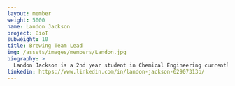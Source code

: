 ```yaml
---
layout: member
weight: 5000
name: Landon Jackson
project: BioT
subweight: 10
title: Brewing Team Lead
img: /assets/images/members/Landon.jpg
biography: >
  Landon Jackson is a 2nd year student in Chemical Engineering currently on a Co-op position at Ballard. Even though it is his first year as part of Envision, he is already having a profound impact on the automated brewing project, BioT, previously CHBeer. Within a few months of becoming lead, CHBeer has already synthesized an industrial standard product and gained department and international recognition. He is committed to learning more about the unit operations and chemical processes and their applications within the industry. Landon is dedicated to to his team and believes that hard work and perseverance are key to success.
linkedin: https://www.linkedin.com/in/landon-jackson-62907313b/
---
```

